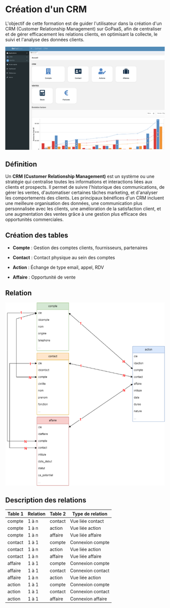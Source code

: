 # Création d'un CRM

L'objectif de cette formation est de guider l'utilisateur dans la création d'un CRM (Customer Relationship Management) sur GoPaaS, afin de centraliser et de gérer efficacement les relations clients, en optimisant la collecte, le suivi et l'analyse des données clients.

![screenshot](images/image1.png "Ecran principal")

## Définition

Un **CRM (Customer Relationship Management)** est un système ou une stratégie qui centralise toutes les informations et interactions liées aux clients et prospects. Il permet de suivre l'historique des communications, de gérer les ventes, d'automatiser certaines tâches marketing, et d'analyser les comportements des clients. Les principaux bénéfices d'un CRM incluent une meilleure organisation des données, une communication plus personnalisée avec les clients, une amélioration de la satisfaction client, et une augmentation des ventes grâce à une gestion plus efficace des opportunités commerciales.

## Création des tables

- **Compte** : Gestion des comptes clients, fournisseurs, partenaires

- **Contact** : Contact physique au sein des comptes

- **Action** : Échange de type email, appel, RDV

- **Affaire** : Opportunité de vente

## Relation

![screenshot](images/schema.png "Ecran principal")

## Description des relations

| Table 1 | Relation | Table 2 | Type de relation |
|---------|----------|---------|------------------|
| compte  | 1 à n    | contact | Vue liée contact |
| compte  | 1 à n    | action  | Vue liée action  |
| compte  | 1 à n    | affaire | Vue liée affaire |
| contact | 1 à 1    | compte  | Connexion compte |
| contact | 1 à n    | action  | Vue liée action  |
| contact | 1 à n    | affaire | Vue liée affaire |
| affaire | 1 à 1    | compte  | Connexion compte |
| affaire | 1 à 1    | contact | Connexion contact|
| affaire | 1 à n    | action  | Vue liée action  |  
| action  | 1 à 1    | compte  | Connexion compte |
| action  | 1 à 1    | contact | Connexion contact|
| action  | 1 à 1    | affaire | Connexion affaire|